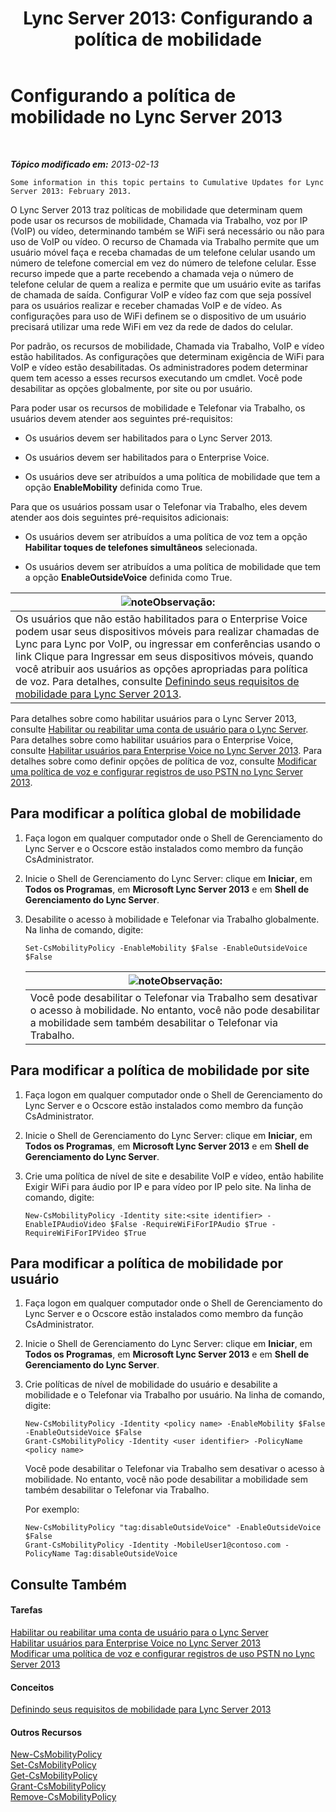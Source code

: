 ﻿---
title: 'Lync Server 2013: Configurando a política de mobilidade'
TOCTitle: Configurando a política de mobilidade
ms:assetid: 595536e0-9bb3-49a3-8d13-1a77351ebc62
ms:mtpsurl: https://technet.microsoft.com/pt-br/library/Hh690018(v=OCS.15)
ms:contentKeyID: 49306796
ms.date: 05/19/2016
mtps_version: v=OCS.15
ms.translationtype: HT
---

# Configurando a política de mobilidade no Lync Server 2013

 

_**Tópico modificado em:** 2013-02-13_

    Some information in this topic pertains to Cumulative Updates for Lync Server 2013: February 2013.

O Lync Server 2013 traz políticas de mobilidade que determinam quem pode usar os recursos de mobilidade, Chamada via Trabalho, voz por IP (VoIP) ou vídeo, determinando também se WiFi será necessário ou não para uso de VoIP ou vídeo. O recurso de Chamada via Trabalho permite que um usuário móvel faça e receba chamadas de um telefone celular usando um número de telefone comercial em vez do número de telefone celular. Esse recurso impede que a parte recebendo a chamada veja o número de telefone celular de quem a realiza e permite que um usuário evite as tarifas de chamada de saída. Configurar VoIP e vídeo faz com que seja possível para os usuários realizar e receber chamadas VoIP e de vídeo. As configurações para uso de WiFi definem se o dispositivo de um usuário precisará utilizar uma rede WiFi em vez da rede de dados do celular.

Por padrão, os recursos de mobilidade, Chamada via Trabalho, VoIP e vídeo estão habilitados. As configurações que determinam exigência de WiFi para VoIP e vídeo estão desabilitadas. Os administradores podem determinar quem tem acesso a esses recursos executando um cmdlet. Você pode desabilitar as opções globalmente, por site ou por usuário.

Para poder usar os recursos de mobilidade e Telefonar via Trabalho, os usuários devem atender aos seguintes pré-requisitos:

  - Os usuários devem ser habilitados para o Lync Server 2013.

  - Os usuários devem ser habilitados para o Enterprise Voice.

  - Os usuários deve ser atribuídos a uma política de mobilidade que tem a opção **EnableMobility** definida como True.

Para que os usuários possam usar o Telefonar via Trabalho, eles devem atender aos dois seguintes pré-requisitos adicionais:

  - Os usuários devem ser atribuídos a uma política de voz tem a opção **Habilitar toques de telefones simultâneos** selecionada.

  - Os usuários devem ser atribuídos a uma política de mobilidade que tem a opção **EnableOutsideVoice** definida como True.

<table>
<thead>
<tr class="header">
<th><img src="images/Gg425756.note(OCS.15).gif" title="note" alt="note" />Observação:</th>
</tr>
</thead>
<tbody>
<tr class="odd">
<td>Os usuários que não estão habilitados para o Enterprise Voice podem usar seus dispositivos móveis para realizar chamadas de Lync para Lync por VoIP, ou ingressar em conferências usando o link Clique para Ingressar em seus dispositivos móveis, quando você atribuir aos usuários as opções apropriadas para política de voz. Para detalhes, consulte <a href="lync-server-2013-defining-your-mobility-requirements.md">Definindo seus requisitos de mobilidade para Lync Server 2013</a>.</td>
</tr>
</tbody>
</table>


Para detalhes sobre como habilitar usuários para o Lync Server 2013, consulte [Habilitar ou reabilitar uma conta de usuário para o Lync Server](lync-server-2013-disable-or-re-enable-user-account-for-lync-server.md). Para detalhes sobre como habilitar usuários para o Enterprise Voice, consulte [Habilitar usuários para Enterprise Voice no Lync Server 2013](lync-server-2013-enable-users-for-enterprise-voice.md). Para detalhes sobre como definir opções de política de voz, consulte [Modificar uma política de voz e configurar registros de uso PSTN no Lync Server 2013](lync-server-2013-modify-a-voice-policy-and-configure-pstn-usage-records.md).

## Para modificar a política global de mobilidade

1.  Faça logon em qualquer computador onde o Shell de Gerenciamento do Lync Server e o Ocscore estão instalados como membro da função CsAdministrator.

2.  Inicie o Shell de Gerenciamento do Lync Server: clique em **Iniciar**, em **Todos os Programas**, em **Microsoft Lync Server 2013** e em **Shell de Gerenciamento do Lync Server**.

3.  Desabilite o acesso à mobilidade e Telefonar via Trabalho globalmente. Na linha de comando, digite:
    
        Set-CsMobilityPolicy -EnableMobility $False -EnableOutsideVoice $False
    
    <table>
    <thead>
    <tr class="header">
    <th><img src="images/Gg425756.note(OCS.15).gif" title="note" alt="note" />Observação:</th>
    </tr>
    </thead>
    <tbody>
    <tr class="odd">
    <td>Você pode desabilitar o Telefonar via Trabalho sem desativar o acesso à mobilidade. No entanto, você não pode desabilitar a mobilidade sem também desabilitar o Telefonar via Trabalho.</td>
    </tr>
    </tbody>
    </table>


## Para modificar a política de mobilidade por site

1.  Faça logon em qualquer computador onde o Shell de Gerenciamento do Lync Server e o Ocscore estão instalados como membro da função CsAdministrator.

2.  Inicie o Shell de Gerenciamento do Lync Server: clique em **Iniciar**, em **Todos os Programas**, em **Microsoft Lync Server 2013** e em **Shell de Gerenciamento do Lync Server**.

3.  Crie uma política de nível de site e desabilite VoIP e vídeo, então habilite Exigir WiFi para áudio por IP e para vídeo por IP pelo site. Na linha de comando, digite:
    
        New-CsMobilityPolicy -Identity site:<site identifier> -EnableIPAudioVideo $False -RequireWiFiForIPAudio $True -RequireWiFiForIPVideo $True

## Para modificar a política de mobilidade por usuário

1.  Faça logon em qualquer computador onde o Shell de Gerenciamento do Lync Server e o Ocscore estão instalados como membro da função CsAdministrator.

2.  Inicie o Shell de Gerenciamento do Lync Server: clique em **Iniciar**, em **Todos os Programas**, em **Microsoft Lync Server 2013** e em **Shell de Gerenciamento do Lync Server**.

3.  Crie políticas de nível de mobilidade do usuário e desabilite a mobilidade e o Telefonar via Trabalho por usuário. Na linha de comando, digite:
    
        New-CsMobilityPolicy -Identity <policy name> -EnableMobility $False -EnableOutsideVoice $False
        Grant-CsMobilityPolicy -Identity <user identifier> -PolicyName <policy name>
    
    Você pode desabilitar o Telefonar via Trabalho sem desativar o acesso à mobilidade. No entanto, você não pode desabilitar a mobilidade sem também desabilitar o Telefonar via Trabalho.
    
    Por exemplo:
    
        New-CsMobilityPolicy "tag:disableOutsideVoice" -EnableOutsideVoice $False
        Grant-CsMobilityPolicy -Identity -MobileUser1@contoso.com -PolicyName Tag:disableOutsideVoice

## Consulte Também

#### Tarefas

[Habilitar ou reabilitar uma conta de usuário para o Lync Server](lync-server-2013-disable-or-re-enable-user-account-for-lync-server.md)  
[Habilitar usuários para Enterprise Voice no Lync Server 2013](lync-server-2013-enable-users-for-enterprise-voice.md)  
[Modificar uma política de voz e configurar registros de uso PSTN no Lync Server 2013](lync-server-2013-modify-a-voice-policy-and-configure-pstn-usage-records.md)  

#### Conceitos

[Definindo seus requisitos de mobilidade para Lync Server 2013](lync-server-2013-defining-your-mobility-requirements.md)  

#### Outros Recursos

[New-CsMobilityPolicy](https://docs.microsoft.com/en-us/powershell/module/skype/New-CsMobilityPolicy)  
[Set-CsMobilityPolicy](https://docs.microsoft.com/en-us/powershell/module/skype/Set-CsMobilityPolicy)  
[Get-CsMobilityPolicy](https://docs.microsoft.com/en-us/powershell/module/skype/Get-CsMobilityPolicy)  
[Grant-CsMobilityPolicy](https://docs.microsoft.com/en-us/powershell/module/skype/Grant-CsMobilityPolicy)  
[Remove-CsMobilityPolicy](https://docs.microsoft.com/en-us/powershell/module/skype/Remove-CsMobilityPolicy)

